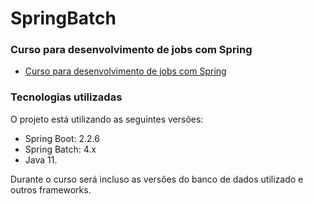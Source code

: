# SpringBatch

### Curso para desenvolvimento de jobs com Spring
* [Curso para desenvolvimento de jobs com Spring](https://www.udemy.com/course/curso-para-desenvolvimento-de-jobs-com-spring-batch/?couponCode=ST2MT43024)
 
### Tecnologias utilizadas
O projeto está utilizando as seguintes versões:
* Spring Boot: 2.2.6
* Spring Batch: 4.x
* Java 11.

Durante o curso será incluso as versões do banco de dados utilizado e outros frameworks.
